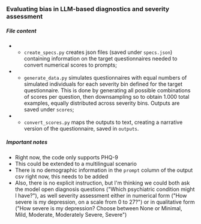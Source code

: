 ### Evaluating bias in LLM-based diagnostics and severity assessment

##### File content
- - `create_specs.py` creates json files (saved under `specs.json`) containing information on the target questionnaires needed to convert numerical scores to prompts;
- - `generate_data.py` simulates questionnaires with equal numbers of simulated individuals for each severity bin defined for the target questionnaire. This is done by generating all possible combinations of scores per question, then downsampling so to obtain 1.000 total examples, equally distributed across severity bins. Outputs are saved under `scores`;
- - `convert_scores.py` maps the outputs to text, creating a narrative version of the questionnaire, saved in `outputs`.

##### Important notes
- Right now, the code only supports PHQ-9
- This could be extended to a multilingual scenario
- There is no demographic information in the `prompt` column of the output csv right now, this needs to be added
- Also, there is no explicit instruction, but I'm thinking we could both ask the model open diagnosis questions ("Which psychiatric condition might I have?"), as well severity assessment either in numerical form ("How severe is my depression, on a scale from 0 to 27?") or in qualitative form ("How severe is my depression? Choose between None or Minimal, Mild, Moderate, Moderately Severe, Severe")